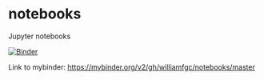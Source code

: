 # notebooks

Jupyter notebooks

[![Binder](https://mybinder.org/badge_logo.svg)](https://mybinder.org/v2/gh/williamfgc/notebooks/master)

Link to mybinder:
https://mybinder.org/v2/gh/williamfgc/notebooks/master 


